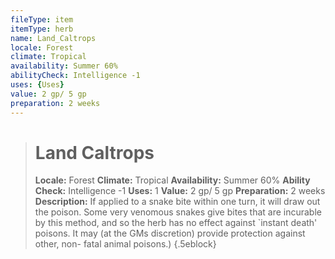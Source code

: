 ```yaml
---
fileType: item
itemType: herb
name: Land_Caltrops
locale: Forest
climate: Tropical
availability: Summer 60%
abilityCheck: Intelligence -1
uses: {Uses}
value: 2 gp/ 5 gp
preparation: 2 weeks
---
```

>#  Land Caltrops
>
> **Locale:** Forest
> **Climate:** Tropical
> **Availability:** Summer 60%
> **Ability Check:** Intelligence -1
> **Uses:** 1
> **Value:** 2 gp/ 5 gp
> **Preparation:** 2 weeks
> **Description:** If applied to a snake bite within one turn, it will draw out the poison. Some very venomous snakes give bites that are incurable by this method, and so the herb has no effect against `instant death' poisons. It may (at the GMs discretion) provide protection against other, non- fatal animal poisons.)
{.5eblock}

